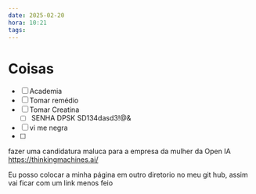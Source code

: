 ```yaml
---
date: 2025-02-20
hora: 10:21
tags:
---
```





# Coisas
- [ ] Academia
- [ ] Tomar remédio
- [ ] Tomar Creatina
	- [ ] SENHA DPSK SD134dasd3!@&
- [ ] vi me negra 
- [ ] 

fazer uma candidatura maluca para a empresa da mulher da Open IA https://thinkingmachines.ai/ 

Eu posso colocar a minha página em outro diretorio no meu git hub, assim vai ficar com um link menos feio 